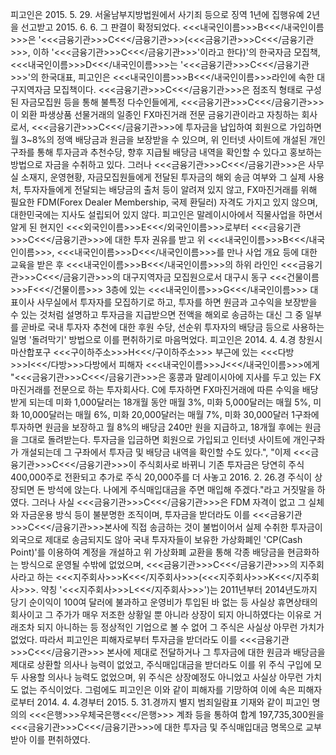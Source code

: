 피고인은 2015. 5. 29. 서울남부지방법원에서 사기죄 등으로 징역 1년에 집행유예 2년을 선고받고 2015. 6. 6. 그 판결이 확정되었다.
<<<내국인이름>>>B<<</내국인이름>>>은 '<<<금융기관>>>C<<</금융기관>>>(<<<금융기관>>>C<<</금융기관>>>, 이하 '<<<금융기관>>>C<<</금융기관>>>'이라고 한다)'의 한국자금 모집책, <<<내국인이름>>>D<<</내국인이름>>>는 '<<<금융기관>>>C<<</금융기관>>>'의 한국대표, 피고인은 <<<내국인이름>>>B<<</내국인이름>>>라인에 속한 대구지역자금 모집책이다.
<<<금융기관>>>C<<</금융기관>>>은 점조직 형태로 구성된 자금모집원 등을 통해 불특정 다수인들에게, <<<금융기관>>>C<<</금융기관>>>이 외환 파생상품 선물거래의 일종인 FX마진거래 전문 금융기관이라고 자칭하는 회사로서, <<<금융기관>>>C<<</금융기관>>>에 투자금을 납입하여 회원으로 가입하면 월 3~8%의 정액 배당금과 원금을 보장받을 수 있으며, 위 인터넷 사이트에 개설된 개인구좌를 통해 투자금과 추천수당, 향후 지급될 배당금 내역을 확인할 수 있다고 홍보하는 방법으로 자금을 수취하고 있다.
그러나 <<<금융기관>>>C<<</금융기관>>>은 사무실 소재지, 운영현황, 자금모집원들에게 전달된 투자금의 해외 송금 여부와 그 실제 사용처, 투자자들에게 전달되는 배당금의 출처 등이 알려져 있지 않고, FX마진거래를 위해 필요한 FDM(Forex Dealer Membership, 국제 환딜러) 자격도 가지고 있지 않으며, 대한민국에는 지사도 설립되어 있지 않다.
피고인은 말레이시아에서 직물사업을 하면서 알게 된 현지인 <<<외국인이름>>>E<<</외국인이름>>>로부터 <<<금융기관>>>C<<</금융기관>>>에 대한 투자 권유를 받고 위 <<<내국인이름>>>B<<</내국인이름>>>, <<<내국인이름>>>D<<</내국인이름>>>를 만나 사업 개요 등에 대한 교육을 받은 후 <<<내국인이름>>>B<<</내국인이름>>>의 하위 라인인 <<<금융기관>>>C<<</금융기관>>>의 대구지역자금 모집원으로서 대구시 동구 <<<건물이름>>>F<<</건물이름>>> 3층에 있는 <<<내국인이름>>>G<<</내국인이름>>> 대표이사 사무실에서 투자자를 모집하기로 하고, 투자를 하면 원금과 고수익을 보장받을 수 있는 것처럼 설명하고 투자금을 지급받으면 전액을 해외로 송금하는 대신 그 중 일부를 곧바로 국내 투자자 추천에 대한 후원 수당, 선순위 투자자의 배당금 등으로 사용하는 일명 '돌려막기' 방법으로 이를 편취하기로 마음먹었다.
피고인은 2014. 4. 4.경 창원시 마산합포구 <<<구이하주소>>>H<<</구이하주소>>> 부근에 있는 <<<다방>>>I<<</다방>>>다방에서 피해자 <<<내국인이름>>>J<<</내국인이름>>>에게 "<<<금융기관>>>C<<</금융기관>>>은 홍콩과 말레이시아에 지사를 두고 있는 FX마진거래를 전문으로 하는 투자회사다. C에 투자하면 FX마진거래에 따른 수익을 배당받게 되는데 미화 1,000달러는 18개월 동안 매월 3%, 미화 5,000달러는 매월 5%, 미화 10,000달러는 매월 6%, 미화 20,000달러는 매월 7%, 미화 30,000달러 1구좌에 투자하면 원금을 보장하고 월 8%의 배당금 240만 원을 지급하고, 18개월 후에는 원금을 그대로 돌려받는다. 투자금을 입금하면 회원으로 가입되고 인터넷 사이트에 개인구좌가 개설되는데 그 구좌에서 투자금 및 배당금 내역을 확인할 수도 있다.", "이제 <<<금융기관>>>C<<</금융기관>>>이 주식회사로 바뀌니 기존 투자금은 당연히 주식 400,000주로 전환되고 추가로 주식 20,000주를 더 사놓고 2016. 2. 26.경 주식이 상장되면 돈 방석에 앉는다. 나에게 주식매입대금을 주면 매입해 주겠다."라고 거짓말을 하였다.
그러나 사실 <<<금융기관>>>C<<</금융기관>>>은 FDM 자격이 없고 그 실체와 자금운용 방식 등이 불분명한 조직이며, 투자금을 받더라도 이를 <<<금융기관>>>C<<</금융기관>>>본사에 직접 송금하는 것이 불법이어서 실제 수취한 투자금이 외국으로 제대로 송금되지도 않아 국내 투자자들이 보유한 가상화폐인 'CP(Cash Point)'를 이용하여 계정을 개설하고 위 가상화폐 교환을 통해 각종 배당금을 현금화하는 방식으로 운영될 수밖에 없었으며, <<<금융기관>>>C<<</금융기관>>>의 지주회사라고 하는 <<<지주회사>>>K<<</지주회사>>>(<<<지주회사>>>K<<</지주회사>>>. 약칭 '<<<지주회사>>>L<<</지주회사>>>')는 2011년부터 2014년도까지 당기 순이익이 100여 달러에 불과하고 운영비가 투입된 바 없는 등 사실상 휴면상태의 회사이고 그 주가가 매우 저조한 상황일 뿐 아니라 상장이 되지 아니하였다는 이유로 거래조차 되지 아니하는 등 정상적인 기업으로 볼 수 없어 그 주식은 사실상 아무런 가치가 없었다.
따라서 피고인은 피해자로부터 투자금을 받더라도 이를 <<<금융기관>>>C<<</금융기관>>> 본사에 제대로 전달하거나 그 투자금에 대한 원금과 배당금을 제대로 상환할 의사나 능력이 없었고, 주식매입대금을 받더라도 이를 위 주식 구입에 모두 사용할 의사나 능력도 없었으며, 위 주식은 상장예정도 아니었고 사실상 아무런 가치도 없는 주식이었다.
그럼에도 피고인은 이와 같이 피해자를 기망하여 이에 속은 피해자로부터 2014. 4. 4.경부터 2015. 5. 31.경까지 별지 범죄일람표 기재와 같이 피고인 명의의 <<<은행>>>우체국은행<<</은행>>> 계좌 등을 통하여 합계 197,735,300원을 <<<금융기관>>>C<<</금융기관>>>에 대한 투자금 및 주식매입대금 명목으로 교부받아 이를 편취하였다.